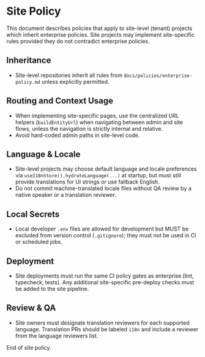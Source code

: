 # Site Policy

This document describes policies that apply to site-level (tenant) projects which inherit enterprise policies. Site projects may implement site-specific rules provided they do not contradict enterprise policies.

## Inheritance
- Site-level repositories inherit all rules from `docs/policies/enterprise-policy.md` unless explicitly permitted.

## Routing and Context Usage
- When implementing site-specific pages, use the centralized URL helpers (`buildEntityUrl`) when navigating between admin and site flows, unless the navigation is strictly internal and relative.
- Avoid hard-coded admin paths in site-level code.

## Language & Locale
- Site-level projects may choose default language and locale preferences via `useI18nStore().hydrateLanguage(...)` at startup, but must still provide translations for UI strings or use fallback English.
- Do not commit machine-translated locale files without QA review by a native speaker or a translation reviewer.

## Local Secrets
- Local developer `.env` files are allowed for development but MUST be excluded from version control (`.gitignore`); they must not be used in CI or scheduled jobs.

## Deployment
- Site deployments must run the same CI policy gates as enterprise (lint, typecheck, tests). Any additional site-specific pre-deploy checks must be added to the site pipeline.

## Review & QA
- Site owners must designate translation reviewers for each supported language. Translation PRs should be labeled `i18n` and include a reviewer from the language reviewers list.

End of site policy.
